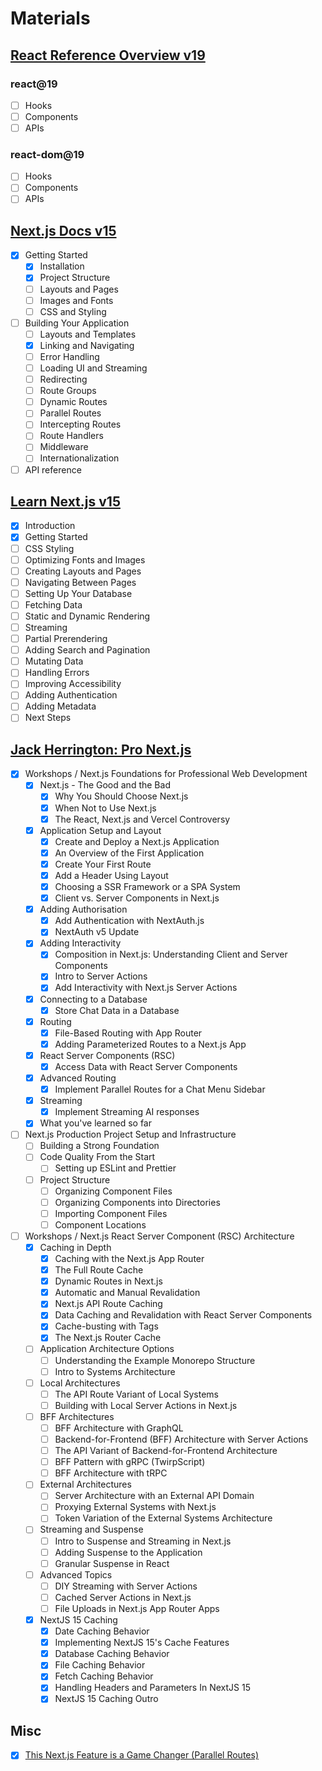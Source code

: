 # Materials

## [React Reference Overview v19](https://react.dev/reference/react)

### react@19

- [ ] Hooks
- [ ] Components
- [ ] APIs

### react-dom@19

- [ ] Hooks
- [ ] Components
- [ ] APIs

## [Next.js Docs v15](https://nextjs.org/docs)

- [x] Getting Started
  - [x] Installation
  - [x] Project Structure
  - [ ] Layouts and Pages
  - [ ] Images and Fonts
  - [ ] CSS and Styling
- [ ] Building Your Application
  - [ ] Layouts and Templates
  - [x] Linking and Navigating
  - [ ] Error Handling
  - [ ] Loading UI and Streaming
  - [ ] Redirecting
  - [ ] Route Groups
  - [ ] Dynamic Routes
  - [ ] Parallel Routes
  - [ ] Intercepting Routes
  - [ ] Route Handlers
  - [ ] Middleware
  - [ ] Internationalization
- [ ] API reference

## [Learn Next.js v15](https://nextjs.org/learn)

- [x] Introduction
- [x] Getting Started
- [ ] CSS Styling
- [ ] Optimizing Fonts and Images
- [ ] Creating Layouts and Pages
- [ ] Navigating Between Pages
- [ ] Setting Up Your Database
- [ ] Fetching Data
- [ ] Static and Dynamic Rendering
- [ ] Streaming
- [ ] Partial Prerendering
- [ ] Adding Search and Pagination
- [ ] Mutating Data
- [ ] Handling Errors
- [ ] Improving Accessibility
- [ ] Adding Authentication
- [ ] Adding Metadata
- [ ] Next Steps

## [Jack Herrington: Pro Next.js](https://www.pronextjs.dev/)

- [x] Workshops / Next.js Foundations for Professional Web Development
  - [x] Next.js - The Good and the Bad
    - [x] Why You Should Choose Next.js
    - [x] When Not to Use Next.js
    - [x] The React, Next.js and Vercel Controversy
  - [x] Application Setup and Layout
    - [x] Create and Deploy a Next.js Application
    - [x] An Overview of the First Application
    - [x] Create Your First Route
    - [x] Add a Header Using Layout
    - [x] Choosing a SSR Framework or a SPA System
    - [x] Client vs. Server Components in Next.js
  - [x] Adding Authorisation
    - [x] Add Authentication with NextAuth.js
    - [x] NextAuth v5 Update
  - [x] Adding Interactivity
    - [x] Composition in Next.js: Understanding Client and Server Components
    - [x] Intro to Server Actions
    - [x] Add Interactivity with Next.js Server Actions
  - [x] Connecting to a Database
    - [x] Store Chat Data in a Database
  - [x] Routing
    - [x] File-Based Routing with App Router
    - [x] Adding Parameterized Routes to a Next.js App
  - [x] React Server Components (RSC)
    - [x] Access Data with React Server Components
  - [x] Advanced Routing
    - [x] Implement Parallel Routes for a Chat Menu Sidebar
  - [x] Streaming
    - [x] Implement Streaming AI responses
  - [x] What you've learned so far

- [ ] Next.js Production Project Setup and Infrastructure
  - [ ] Building a Strong Foundation
  - [ ] Code Quality From the Start
    - [ ] Setting up ESLint and Prettier
  - [ ] Project Structure
    - [ ] Organizing Component Files
    - [ ] Organizing Components into Directories
    - [ ] Importing Component Files
    - [ ] Component Locations

- [ ] Workshops / Next.js React Server Component (RSC) Architecture
  - [x] Caching in Depth
    - [x] Caching with the Next.js App Router
    - [x] The Full Route Cache
    - [x] Dynamic Routes in Next.js
    - [x] Automatic and Manual Revalidation
    - [x] Next.js API Route Caching
    - [x] Data Caching and Revalidation with React Server Components
    - [x] Cache-busting with Tags
    - [x] The Next.js Router Cache
  - [ ] Application Architecture Options
    - [ ] Understanding the Example Monorepo Structure
    - [ ] Intro to Systems Architecture
  - [ ] Local Architectures
    - [ ] The API Route Variant of Local Systems
    - [ ] Building with Local Server Actions in Next.js
  - [ ] BFF Architectures
    - [ ] BFF Architecture with GraphQL
    - [ ] Backend-for-Frontend (BFF) Architecture with Server Actions
    - [ ] The API Variant of Backend-for-Frontend Architecture
    - [ ] BFF Pattern with gRPC (TwirpScript)
    - [ ] BFF Architecture with tRPC
  - [ ] External Architectures
    - [ ] Server Architecture with an External API Domain
    - [ ] Proxying External Systems with Next.js
    - [ ] Token Variation of the External Systems Architecture
  - [ ] Streaming and Suspense
    - [ ] Intro to Suspense and Streaming in Next.js
    - [ ] Adding Suspense to the Application
    - [ ] Granular Suspense in React
  - [ ] Advanced Topics
    - [ ] DIY Streaming with Server Actions
    - [ ] Cached Server Actions in Next.js
    - [ ] File Uploads in Next.js App Router Apps
  - [x] NextJS 15 Caching
    - [x] Date Caching Behavior
    - [x] Implementing NextJS 15's Cache Features
    - [x] Database Caching Behavior
    - [x] File Caching Behavior
    - [x] Fetch Caching Behavior
    - [x] Handling Headers and Parameters In NextJS 15
    - [x] NextJS 15 Caching Outro

## Misc

- [x] [This Next.js Feature is a Game Changer (Parallel Routes)](https://www.youtube.com/watch?v=VNcl_VFDo24&t=73s)